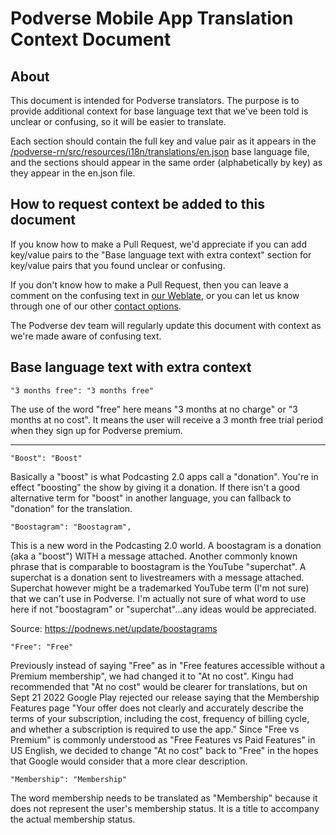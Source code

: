# Podverse Mobile App Translation Context Document

## About

This document is intended for Podverse translators. The purpose is to provide additional context for base language text that we've been told is unclear or confusing, so it will be easier to translate.

Each section should contain the full key and value pair as it appears in the [/podverse-rn/src/resources/i18n/translations/en.json](https://github.com/podverse/podverse-rn/blob/develop/src/resources/i18n/translations/en.json) base language file, and the sections should appear in the same order (alphabetically by key) as they appear in the en.json file.

## How to request context be added to this document

If you know how to make a Pull Request, we'd appreciate if you can add key/value pairs to the "Base language text with extra context" section for key/value pairs that you found unclear or confusing.

If you don't know how to make a Pull Request, then you can leave a comment on the confusing text in [our Weblate](https://hosted.weblate.org/projects/podverse/), or you can let us know through one of our other [contact options](https://podverse.fm/contact).

The Podverse dev team will regularly update this document with context as we're made aware of confusing text.

## Base language text with extra context

`"3 months free": "3 months free"`

The use of the word "free" here means "3 months at no charge" or "3 months at no cost". It means the user will receive a 3 month free trial period when they sign up for Podverse premium.

---

`"Boost": "Boost"`

Basically a "boost" is what Podcasting 2.0 apps call a "donation". You're in effect "boosting" the show by giving it a donation. If there isn't a good alternative term for "boost" in another language, you can fallback to "donation" for the translation.

`"Boostagram": "Boostagram",`

This is a new word in the Podcasting 2.0 world. A boostagram is a donation (aka a "boost") WITH a message attached. Another commonly known phrase that is comparable to boostagram is the YouTube "superchat". A superchat is a donation sent to livestreamers with a message attached. Superchat however might be a trademarked YouTube term (I'm not sure) that we can't use in Podverse. I'm actually not sure of what word to use here if not "boostagram" or "superchat"...any ideas would be appreciated.

Source: https://podnews.net/update/boostagrams

`"Free": "Free"`

Previously instead of saying "Free" as in "Free features accessible without a Premium membership", we had changed it to "At no cost". Kingu had recommended that "At no cost" would be clearer for translations, but on Sept 21 2022 Google Play rejected our release saying that the Membership Features page "Your offer does not clearly and accurately describe the terms of your subscription, including the cost, frequency of billing cycle, and whether a subscription is required to use the app." Since "Free vs Premium" is commonly understood as "Free Features vs Paid Features" in US English, we decided to change "At no cost" back to "Free" in the hopes that Google would consider that a more clear description.

`"Membership": "Membership"`

The word membership needs to be translated as "Membership" because it does not represent the user's membership status. It is a title to accompany the actual membership status.